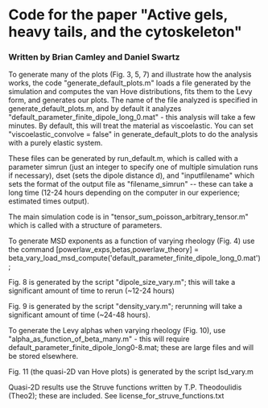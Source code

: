 # Code for the paper "Active gels, heavy tails, and the cytoskeleton"
### Written by Brian Camley and Daniel Swartz

To generate many of the plots (Fig. 3, 5, 7) and illustrate how the analysis works, the code "generate_default_plots.m" loads a file generated by the simulation and computes the van Hove distributions, fits them to the Levy form, and generates our plots. The name of the file analyzed is specified in generate_default_plots.m, and by default it analyzes "default_parameter_finite_dipole_long_0.mat" - this analysis will take a few minutes. By default, this will treat the material as viscoelastic. You can set "viscoelastic_convolve = false" in generate_default_plots to do the analysis with a purely elastic system.

These files can be generated by run_default.m, which is called with a parameter simrun (just an integer to specify one of multiple simulation runs if necessary), dset (sets the dipole distance d), and "inputfilename" which sets the format of the output file as "filename_simrun" -- these can take a long time (12-24 hours depending on the computer in our experience; estimated times output). 

The main simulation code is in "tensor_sum_poisson_arbitrary_tensor.m" which is called with a structure of parameters.

To generate MSD exponents as a function of varying rheology (Fig. 4) use the command
[powerlaw_exps,betas,powerlaw_theory] = beta_vary_load_msd_compute('default_parameter_finite_dipole_long_0.mat');

Fig. 8 is generated by the script "dipole_size_vary.m"; this will take a significant amount of time to rerun (~12-24 hours)

Fig. 9 is generated by the script "density_vary.m"; rerunning will take a significant amount of time (~24-48 hours).

To generate the Levy alphas when varying rheology (Fig. 10), use "alpha_as_function_of_beta_many.m" - this will require default_parameter_finite_dipole_long0-8.mat; these are large files and will be stored elsewhere.

Fig. 11 (the quasi-2D van Hove plots) is generated by the script lsd_vary.m



Quasi-2D results use the Struve functions written by T.P. Theodoulidis (Theo2); these are included. See license_for_struve_functions.txt

